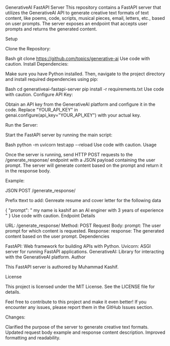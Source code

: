 GenerativeAI FastAPI Server
This repository contains a FastAPI server that utilizes the GenerativeAI API to generate creative text formats of text content, like poems, code, scripts, musical pieces, email, letters, etc.,  based on user prompts. The server exposes an endpoint that accepts user prompts and returns the generated content.

Setup

Clone the Repository:

Bash
git clone https://github.com/topics/generative-ai
Use code with caution.
Install Dependencies:

Make sure you have Python installed. Then, navigate to the project directory and install required dependencies using pip:

Bash
cd generativeai-fastapi-server
pip install -r requirements.txt
Use code with caution.
Configure API Key:

Obtain an API key from the GenerativeAI platform and configure it in the code. Replace "YOUR_API_KEY" in genai.configure(api_key="YOUR_API_KEY") with your actual key.

Run the Server:

Start the FastAPI server by running the main script:

Bash
python -m uvicorn test:app --reload
Use code with caution.
Usage

Once the server is running, send HTTP POST requests to the /generate_response/ endpoint with a JSON payload containing the user prompt. The server will generate content based on the prompt and return it in the response body.

Example:

JSON
POST /generate_response/

Prefix ttext to add: Genreate resume and cover letter for the following data 

{
  "prompt": " my name is kashif an an AI enginer with 3 years of experience "
}
Use code with caution.
Endpoint Details

URL: /generate_response/
Method: POST
Request Body:
prompt: The user prompt for which content is requested.
Response:
response: The generated content based on the user prompt.
Dependencies

FastAPI: Web framework for building APIs with Python.
Uvicorn: ASGI server for running FastAPI applications.
GenerativeAI: Library for interacting with the GenerativeAI platform.
Author

This FastAPI server is authored by Muhammad Kashif.

License

This project is licensed under the MIT License. See the LICENSE file for details.

Feel free to contribute to this project and make it even better! If you encounter any issues, please report them in the GitHub Issues section.

Changes:

Clarified the purpose of the server to generate creative text formats.
Updated request body example and response content description.
Improved formatting and readability.